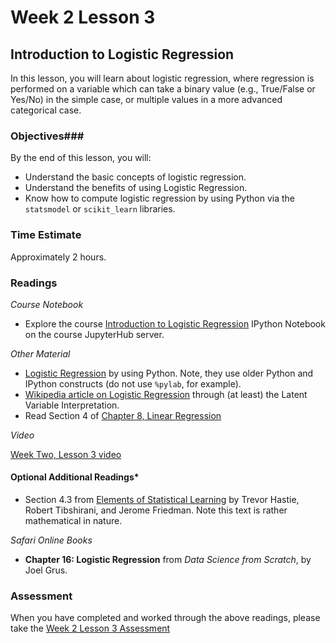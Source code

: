 # Week 2 Lesson 3 #
## Introduction to Logistic Regression ##

In this lesson, you will learn about logistic regression, where regression is performed on a variable which can take a binary value (e.g., True/False or Yes/No) in the simple case, or multiple values in a more advanced categorical case.


### Objectives###
By the end of this lesson, you will:

- Understand the basic concepts of logistic regression.
- Understand the benefits of using Logistic Regression.
- Know how to compute logistic regression by using Python via the `statsmodel` or `scikit_learn` libraries.

### Time Estimate ###
Approximately 2 hours.

### Readings ###

_Course Notebook_

- Explore the course [Introduction to Logistic Regression][intro2lr]
  IPython Notebook on the course JupyterHub server.

_Other Material_

- [Logistic Regression][lr] by using Python. Note, they use older Python and IPython constructs (do not use `%pylab`, for example).
- [Wikipedia article on Logistic Regression][wlog] through (at least) the Latent Variable Interpretation.
- Read Section 4 of [Chapter 8, Linear Regression][blr]

_Video_

[Week Two, Lesson 3 video][lv]

#### Optional Additional Readings*

- Section 4.3 from [Elements of Statistical Learning][esl] by Trevor
  Hastie, Robert Tibshirani, and Jerome Friedman. Note this text is rather
  mathematical in nature.

_Safari Online Books_

- **Chapter 16: Logistic Regression** from _Data Science from Scratch_, by Joel Grus.

### Assessment ###

When you have completed and worked through the above readings, please take the [Week 2 Lesson 3 Assessment][wa]

[lv]: http://mediaspace.illinois.edu
[intro2lr]: ../notebooks/intro2lr.ipynb

[lr]: http://blog.yhat.com/posts/logistic-regression-python-rodeo.html
[wlog]: https://en.wikipedia.org/wiki/Logistic_regression
[blr]: https://www.openintro.org/download.php?file=os2_08&amp;referrer=/stat/textbook/textbook_os2_chapters.php
[isl]: http://www-bcf.usc.edu/~gareth/ISL/
[esl]: http://statweb.stanford.edu/~tibs/ElemStatLearn/
[wa]: https://learn.illinois.edu/mod/quiz/view.php?id=1844385

